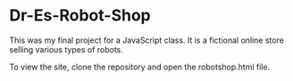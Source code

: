 # Dr-Es-Robot-Shop
This was my final project for a JavaScript class.
It is a fictional online store selling various types of robots.

To view the site, clone the repository and open the robotshop.html file.
